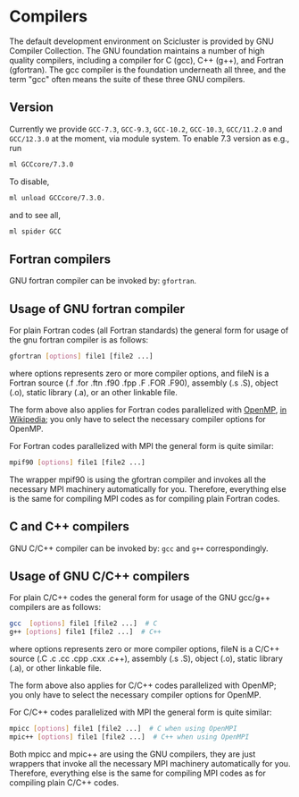 

Compilers
=========

The default development environment on Scicluster is provided by GNU Compiler Collection. The GNU foundation maintains a number of high quality compilers, including a compiler for C (gcc), C++ (g++), and Fortran (gfortran). The gcc compiler is the foundation underneath all three, and the term "gcc" often means the suite of these three GNU compilers.

Version
-------

Currently we provide  ``GCC-7.3``, ``GCC-9.3``, ``GCC-10.2``, ``GCC-10.3``, `GCC/11.2.0` and `GCC/12.3.0` at the moment, via module system. To enable 7.3 version as e.g., run

```bash
ml GCCcore/7.3.0
```
   
To disable,

```bash
ml unload GCCcore/7.3.0.
```

and to see all,

```bash  
ml spider GCC
```

Fortran compilers
-----------------

GNU fortran compiler can be invoked by: ``gfortran``.


Usage of GNU fortran compiler
---------------------------------

For plain Fortran codes (all Fortran standards) the general form
for usage of the gnu fortran compiler is as follows:

```bash
gfortran [options] file1 [file2 ...]
```

where options represents zero or more compiler options, and fileN is a
Fortran source (.f .for .ftn .f90 .fpp .F .FOR .F90), assembly
(.s .S), object (.o), static library (.a), or an other linkable file.

The form above also applies for Fortran codes parallelized with [OpenMP](http://www.openmp.org/),
[in Wikipedia](https://en.wikipedia.org/wiki/OpenMP); you only have to select the necessary compiler options for OpenMP.

For Fortran codes parallelized with MPI the general form is quite similar:

```bash
mpif90 [options] file1 [file2 ...]
```

The wrapper mpif90 is using the gfortran compiler and invokes all the necessary MPI machinery automatically for you.  Therefore, everything else is the same for compiling MPI codes as for compiling plain Fortran codes.


C and C++ compilers
-------------------

GNU C/C++ compiler can be invoked by: ``gcc`` and ``g++`` correspondingly.


Usage of GNU C/C++ compilers
----------------------------------

For plain C/C++ codes the general form for usage of the GNU gcc/g++ compilers are as follows:

```bash
gcc  [options] file1 [file2 ...]  # C
g++ [options] file1 [file2 ...]  # C++
```

where options represents zero or more compiler options, fileN is a C/C++ source (.C .c .cc .cpp .cxx .c++), assembly (.s .S), object (.o), static library (.a), or other linkable file.

The form above also applies for C/C++ codes parallelized with OpenMP; you only have to select the necessary compiler options for OpenMP.

For C/C++ codes parallelized with MPI the general form is quite similar:

```bash
mpicc [options] file1 [file2 ...]  # C when using OpenMPI
mpic++ [options] file1 [file2 ...]  # C++ when using OpenMPI
```

Both mpicc and mpic++ are using the GNU compilers, they are just wrappers that invoke all the necessary MPI machinery automatically for
you. Therefore, everything else is the same for compiling MPI codes as for compiling plain C/C++ codes.
